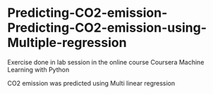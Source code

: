 # Predicting-CO2-emission-Predicting-CO2-emission-using-Multiple-regression
Exercise done in lab session in the online course Coursera Machine Learning with Python

CO2 emission was predicted using Multi linear regression
